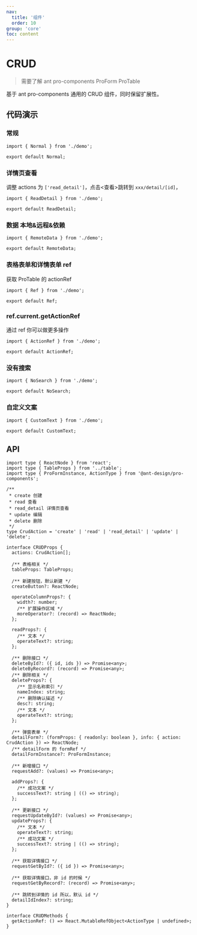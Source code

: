 ```yaml
---
nav:
  title: '组件'
  order: 10
group: 'core'
toc: content
---
```


# CRUD

> 需要了解 ant pro-components ProForm ProTable

基于 ant pro-components 通用的 CRUD 组件，同时保留扩展性。

## 代码演示

### 常规

```tsx
import { Normal } from './demo';

export default Normal;
```

### 详情页查看

调整 actions 为 `['read_detail']`，点击<查看>跳转到 `xxx/detail/[id]`，

```tsx
import { ReadDetail } from './demo';

export default ReadDetail;
```

### 数据 本地&远程&依赖

```tsx
import { RemoteData } from './demo';

export default RemoteData;
```

### 表格表单和详情表单 ref

获取 ProTable 的 actionRef

```tsx
import { Ref } from './demo';

export default Ref;
```

### ref.current.getActionRef

通过 ref 你可以做更多操作

```tsx
import { ActionRef } from './demo';

export default ActionRef;
```

### 没有搜索

```tsx
import { NoSearch } from './demo';

export default NoSearch;
```

### 自定义文案

```tsx
import { CustomText } from './demo';

export default CustomText;
```

## API

```tsx | pure
import type { ReactNode } from 'react';
import type { TableProps } from '../table';
import type { ProFormInstance, ActionType } from '@ant-design/pro-components';

/**
 * create 创建
 * read 查看
 * read_detail 详情页查看
 * update 编辑
 * delete 删除
 */
type CrudAction = 'create' | 'read' | 'read_detail' | 'update' | 'delete';

interface CRUDProps {
  actions: CrudAction[];

  /** 表格相关 */
  tableProps: TableProps;

  /** 新建按钮，默认新建 */
  createButton?: ReactNode;

  operateColumnProps?: {
    width?: number;
    /** 扩展操作区域 */
    moreOperator?: (record) => ReactNode;
  };

  readProps?: {
    /** 文本 */
    operateText?: string;
  };

  /** 删除接口 */
  deleteById?: ({ id, ids }) => Promise<any>;
  deleteByRecord?: (record) => Promise<any>;
  /** 删除相关 */
  deleteProps?: {
    /** 显示名称索引 */
    nameIndex: string;
    /** 删除确认描述 */
    desc?: string;
    /** 文本 */
    operateText?: string;
  };

  /** 弹窗表单 */
  detailForm?: (formProps: { readonly: boolean }, info: { action: CrudAction }) => ReactNode;
  /** detailForm 的 formRef */
  detailFormInstance?: ProFormInstance;

  /** 新增接口 */
  requestAdd?: (values) => Promise<any>;

  addProps?: {
    /** 成功文案 */
    successText?: string | (() => string);
  };

  /** 更新接口 */
  requestUpdateById?: (values) => Promise<any>;
  updateProps?: {
    /** 文本 */
    operateText?: string;
    /** 成功文案 */
    successText?: string | (() => string);
  };

  /** 获取详情接口 */
  requestGetById?: ({ id }) => Promise<any>;

  /** 获取详情接口，非 id 的时候 */
  requestGetByRecord?: (record) => Promise<any>;

  /** 跳转到详情的 id 所以，默认 id */
  detailIdIndex?: string;
}

interface CRUDMethods {
  getActionRef: () => React.MutableRefObject<ActionType | undefined>;
}
```
